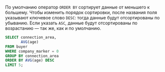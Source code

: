 По умолчанию оператор `ORDER BY` сортирует данные от меньшего к большему. 
Чтобы изменить порядок сортировки, после названия поля указывают ключевое слово `DESC`: тогда данные будут отсортированы по убыванию. Если указать `ASC`, данные будут отсортированы по возрастанию — так же, как и по умолчанию.


```SQL
SELECT connection_area,
       AVG(age)
FROM buyer
WHERE company_marker = 0
GROUP BY connection_area
ORDER BY AVG(age) DESC
LIMIT 5;
```
